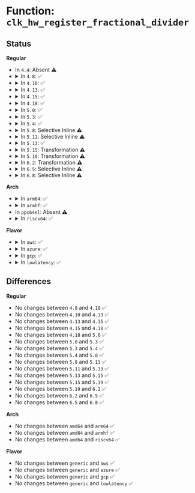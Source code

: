 # Function: <code>clk_hw_register_fractional_divider</code>

## Status
<b>Regular</b>
<ul>
<li>
In <code>4.4</code>: Absent ⚠️
</li>
<li>
<details>
<summary>In <code>4.8</code>: ✅</summary>

```c
struct clk_hw *clk_hw_register_fractional_divider(struct device *dev, const char *name, const char *parent_name, long unsigned int flags, void *reg, u8 mshift, u8 mwidth, u8 nshift, u8 nwidth, u8 clk_divider_flags, spinlock_t *lock);
```

**Collision:** Unique Global

**Inline:** No

**Transformation:** False

**Instances:**

```
In drivers/clk/clk-fractional-divider.c (ffffffff8174f690)
Location: drivers/clk/clk-fractional-divider.c:119
Inline: False
Direct callers:
  - drivers/clk/clk-fractional-divider.c:clk_register_fractional_divider
```
**Symbols:**

```
ffffffff8174f690-ffffffff8174f7f3: clk_hw_register_fractional_divider (STB_GLOBAL)
```
</details>
</li>
<li>
<details>
<summary>In <code>4.10</code>: ✅</summary>

```c
struct clk_hw *clk_hw_register_fractional_divider(struct device *dev, const char *name, const char *parent_name, long unsigned int flags, void *reg, u8 mshift, u8 mwidth, u8 nshift, u8 nwidth, u8 clk_divider_flags, spinlock_t *lock);
```

**Collision:** Unique Global

**Inline:** No

**Transformation:** False

**Instances:**

```
In drivers/clk/clk-fractional-divider.c (ffffffff81537f00)
Location: drivers/clk/clk-fractional-divider.c:119
Inline: False
Direct callers:
  - drivers/clk/clk-fractional-divider.c:clk_register_fractional_divider
```
**Symbols:**

```
ffffffff81537f00-ffffffff81538063: clk_hw_register_fractional_divider (STB_GLOBAL)
```
</details>
</li>
<li>
<details>
<summary>In <code>4.13</code>: ✅</summary>

```c
struct clk_hw *clk_hw_register_fractional_divider(struct device *dev, const char *name, const char *parent_name, long unsigned int flags, void *reg, u8 mshift, u8 mwidth, u8 nshift, u8 nwidth, u8 clk_divider_flags, spinlock_t *lock);
```

**Collision:** Unique Global

**Inline:** No

**Transformation:** False

**Instances:**

```
In drivers/clk/clk-fractional-divider.c (ffffffff8154b1b0)
Location: drivers/clk/clk-fractional-divider.c:119
Inline: False
Direct callers:
  - drivers/clk/clk-fractional-divider.c:clk_register_fractional_divider
```
**Symbols:**

```
ffffffff8154b1b0-ffffffff8154b317: clk_hw_register_fractional_divider (STB_GLOBAL)
```
</details>
</li>
<li>
<details>
<summary>In <code>4.15</code>: ✅</summary>

```c
struct clk_hw *clk_hw_register_fractional_divider(struct device *dev, const char *name, const char *parent_name, long unsigned int flags, void *reg, u8 mshift, u8 mwidth, u8 nshift, u8 nwidth, u8 clk_divider_flags, spinlock_t *lock);
```

**Collision:** Unique Global

**Inline:** No

**Transformation:** False

**Instances:**

```
In drivers/clk/clk-fractional-divider.c (ffffffff815ae7e0)
Location: drivers/clk/clk-fractional-divider.c:131
Inline: False
Direct callers:
  - drivers/clk/clk-fractional-divider.c:clk_register_fractional_divider
```
**Symbols:**

```
ffffffff815ae7e0-ffffffff815ae947: clk_hw_register_fractional_divider (STB_GLOBAL)
```
</details>
</li>
<li>
<details>
<summary>In <code>4.18</code>: ✅</summary>

```c
struct clk_hw *clk_hw_register_fractional_divider(struct device *dev, const char *name, const char *parent_name, long unsigned int flags, void *reg, u8 mshift, u8 mwidth, u8 nshift, u8 nwidth, u8 clk_divider_flags, spinlock_t *lock);
```

**Collision:** Unique Global

**Inline:** No

**Transformation:** False

**Instances:**

```
In drivers/clk/clk-fractional-divider.c (ffffffff815e6a40)
Location: drivers/clk/clk-fractional-divider.c:131
Inline: False
Direct callers:
  - drivers/clk/clk-fractional-divider.c:clk_register_fractional_divider
```
**Symbols:**

```
ffffffff815e6a40-ffffffff815e6ba5: clk_hw_register_fractional_divider (STB_GLOBAL)
```
</details>
</li>
<li>
<details>
<summary>In <code>5.0</code>: ✅</summary>

```c
struct clk_hw *clk_hw_register_fractional_divider(struct device *dev, const char *name, const char *parent_name, long unsigned int flags, void *reg, u8 mshift, u8 mwidth, u8 nshift, u8 nwidth, u8 clk_divider_flags, spinlock_t *lock);
```

**Collision:** Unique Global

**Inline:** No

**Transformation:** False

**Instances:**

```
In drivers/clk/clk-fractional-divider.c (ffffffff81600d90)
Location: drivers/clk/clk-fractional-divider.c:138
Inline: False
Direct callers:
  - drivers/clk/clk-fractional-divider.c:clk_register_fractional_divider
```
**Symbols:**

```
ffffffff81600d90-ffffffff81600ef5: clk_hw_register_fractional_divider (STB_GLOBAL)
```
</details>
</li>
<li>
<details>
<summary>In <code>5.3</code>: ✅</summary>

```c
struct clk_hw *clk_hw_register_fractional_divider(struct device *dev, const char *name, const char *parent_name, long unsigned int flags, void *reg, u8 mshift, u8 mwidth, u8 nshift, u8 nwidth, u8 clk_divider_flags, spinlock_t *lock);
```

**Collision:** Unique Global

**Inline:** No

**Transformation:** False

**Instances:**

```
In drivers/clk/clk-fractional-divider.c (ffffffff81633680)
Location: drivers/clk/clk-fractional-divider.c:155
Inline: False
Direct callers:
  - drivers/clk/clk-fractional-divider.c:clk_register_fractional_divider
```
**Symbols:**

```
ffffffff81633680-ffffffff816337e7: clk_hw_register_fractional_divider (STB_GLOBAL)
```
</details>
</li>
<li>
<details>
<summary>In <code>5.4</code>: ✅</summary>

```c
struct clk_hw *clk_hw_register_fractional_divider(struct device *dev, const char *name, const char *parent_name, long unsigned int flags, void *reg, u8 mshift, u8 mwidth, u8 nshift, u8 nwidth, u8 clk_divider_flags, spinlock_t *lock);
```

**Collision:** Unique Global

**Inline:** No

**Transformation:** False

**Instances:**

```
In drivers/clk/clk-fractional-divider.c (ffffffff816553b0)
Location: drivers/clk/clk-fractional-divider.c:155
Inline: False
Direct callers:
  - drivers/clk/clk-fractional-divider.c:clk_register_fractional_divider
```
**Symbols:**

```
ffffffff816553b0-ffffffff81655517: clk_hw_register_fractional_divider (STB_GLOBAL)
```
</details>
</li>
<li>
<details>
<summary>In <code>5.8</code>: Selective Inline ⚠️</summary>

```c
struct clk_hw *clk_hw_register_fractional_divider(struct device *dev, const char *name, const char *parent_name, long unsigned int flags, void *reg, u8 mshift, u8 mwidth, u8 nshift, u8 nwidth, u8 clk_divider_flags, spinlock_t *lock);
```

**Collision:** Unique Global

**Inline:** Selective

**Transformation:** False

**Instances:**

```
In drivers/clk/clk-fractional-divider.c (ffffffff81705666)
Location: drivers/clk/clk-fractional-divider.c:155
Inline: True
Inline callers:
  - drivers/clk/clk-fractional-divider.c:clk_register_fractional_divider
```
**Symbols:**

```
ffffffff817051d0-ffffffff8170533a: clk_hw_register_fractional_divider (STB_GLOBAL)
```
</details>
</li>
<li>
<details>
<summary>In <code>5.11</code>: Selective Inline ⚠️</summary>

```c
struct clk_hw *clk_hw_register_fractional_divider(struct device *dev, const char *name, const char *parent_name, long unsigned int flags, void *reg, u8 mshift, u8 mwidth, u8 nshift, u8 nwidth, u8 clk_divider_flags, spinlock_t *lock);
```

**Collision:** Unique Global

**Inline:** Selective

**Transformation:** False

**Instances:**

```
In drivers/clk/clk-fractional-divider.c (ffffffff81722956)
Location: drivers/clk/clk-fractional-divider.c:155
Inline: True
Inline callers:
  - drivers/clk/clk-fractional-divider.c:clk_register_fractional_divider
```
**Symbols:**

```
ffffffff817224c0-ffffffff8172262a: clk_hw_register_fractional_divider (STB_GLOBAL)
```
</details>
</li>
<li>
<details>
<summary>In <code>5.13</code>: ✅</summary>

```c
struct clk_hw *clk_hw_register_fractional_divider(struct device *dev, const char *name, const char *parent_name, long unsigned int flags, void *reg, u8 mshift, u8 mwidth, u8 nshift, u8 nwidth, u8 clk_divider_flags, spinlock_t *lock);
```

**Collision:** Unique Global

**Inline:** No

**Transformation:** False

**Instances:**

```
In drivers/clk/clk-fractional-divider.c (ffffffff817038d0)
Location: drivers/clk/clk-fractional-divider.c:155
Inline: False
Direct callers:
  - drivers/clk/clk-fractional-divider.c:clk_register_fractional_divider
```
**Symbols:**

```
ffffffff817038d0-ffffffff81703a37: clk_hw_register_fractional_divider (STB_GLOBAL)
```
</details>
</li>
<li>
<details>
<summary>In <code>5.15</code>: Transformation ⚠️</summary>

```c
struct clk_hw *clk_hw_register_fractional_divider(struct device *dev, const char *name, const char *parent_name, long unsigned int flags, void *reg, u8 mshift, u8 mwidth, u8 nshift, u8 nwidth, u8 clk_divider_flags, spinlock_t *lock);
```

**Collision:** Unique Global

**Inline:** No

**Transformation:** True

**Instances:**

```
In drivers/clk/clk-fractional-divider.c (0)
Location: drivers/clk/clk-fractional-divider.c:193
Inline: False
Direct callers:
  - drivers/clk/clk-fractional-divider.c:clk_register_fractional_divider
```
**Symbols:**

```
ffffffff81cf3a3e-ffffffff81cf3ad8: clk_hw_register_fractional_divider.cold (STB_LOCAL)
ffffffff8177e5d0-ffffffff8177e76d: clk_hw_register_fractional_divider (STB_GLOBAL)
```
</details>
</li>
<li>
<details>
<summary>In <code>5.19</code>: Transformation ⚠️</summary>

```c
struct clk_hw *clk_hw_register_fractional_divider(struct device *dev, const char *name, const char *parent_name, long unsigned int flags, void *reg, u8 mshift, u8 mwidth, u8 nshift, u8 nwidth, u8 clk_divider_flags, spinlock_t *lock);
```

**Collision:** Unique Global

**Inline:** No

**Transformation:** True

**Instances:**

```
In drivers/clk/clk-fractional-divider.c (0)
Location: drivers/clk/clk-fractional-divider.c:193
Inline: False
Direct callers:
  - drivers/clk/clk-fractional-divider.c:clk_register_fractional_divider
```
**Symbols:**

```
ffffffff81ebbcc7-ffffffff81ebbd88: clk_hw_register_fractional_divider.cold (STB_LOCAL)
ffffffff818b53f0-ffffffff818b55c8: clk_hw_register_fractional_divider (STB_GLOBAL)
```
</details>
</li>
<li>
<details>
<summary>In <code>6.2</code>: Transformation ⚠️</summary>

```c
struct clk_hw *clk_hw_register_fractional_divider(struct device *dev, const char *name, const char *parent_name, long unsigned int flags, void *reg, u8 mshift, u8 mwidth, u8 nshift, u8 nwidth, u8 clk_divider_flags, spinlock_t *lock);
```

**Collision:** Unique Global

**Inline:** No

**Transformation:** True

**Instances:**

```
In drivers/clk/clk-fractional-divider.c (0)
Location: drivers/clk/clk-fractional-divider.c:240
Inline: False
Direct callers:
  - drivers/clk/clk-fractional-divider.c:clk_register_fractional_divider
```
**Symbols:**

```
ffffffff8209357d-ffffffff8209363e: clk_hw_register_fractional_divider.cold (STB_LOCAL)
ffffffff81a02280-ffffffff81a02458: clk_hw_register_fractional_divider (STB_GLOBAL)
```
</details>
</li>
<li>
<details>
<summary>In <code>6.5</code>: Selective Inline ⚠️</summary>

```c
struct clk_hw *clk_hw_register_fractional_divider(struct device *dev, const char *name, const char *parent_name, long unsigned int flags, void *reg, u8 mshift, u8 mwidth, u8 nshift, u8 nwidth, u8 clk_divider_flags, spinlock_t *lock);
```

**Collision:** Unique Global

**Inline:** Selective

**Transformation:** False

**Instances:**

```
In drivers/clk/clk-fractional-divider.c (ffffffff81a4b5f2)
Location: drivers/clk/clk-fractional-divider.c:248
Inline: True
Inline callers:
  - drivers/clk/clk-fractional-divider.c:clk_register_fractional_divider
```
**Symbols:**

```
ffffffff81a4afa0-ffffffff81a4b0e7: clk_hw_register_fractional_divider (STB_GLOBAL)
```
</details>
</li>
<li>
<details>
<summary>In <code>6.8</code>: Selective Inline ⚠️</summary>

```c
struct clk_hw *clk_hw_register_fractional_divider(struct device *dev, const char *name, const char *parent_name, long unsigned int flags, void *reg, u8 mshift, u8 mwidth, u8 nshift, u8 nwidth, u8 clk_divider_flags, spinlock_t *lock);
```

**Collision:** Unique Global

**Inline:** Selective

**Transformation:** False

**Instances:**

```
In drivers/clk/clk-fractional-divider.c (ffffffff81a973d0)
Location: drivers/clk/clk-fractional-divider.c:261
Inline: True
Inline callers:
  - drivers/clk/clk-fractional-divider.c:clk_register_fractional_divider
```
**Symbols:**

```
ffffffff81a96d10-ffffffff81a96e79: clk_hw_register_fractional_divider (STB_GLOBAL)
```
</details>
</li>
</ul>
<b>Arch</b>
<ul>
<li>
<details>
<summary>In <code>arm64</code>: ✅</summary>

```c
struct clk_hw *clk_hw_register_fractional_divider(struct device *dev, const char *name, const char *parent_name, long unsigned int flags, void *reg, u8 mshift, u8 mwidth, u8 nshift, u8 nwidth, u8 clk_divider_flags, spinlock_t *lock);
```

**Collision:** Unique Global

**Inline:** No

**Transformation:** False

**Instances:**

```
In drivers/clk/clk-fractional-divider.c (ffff8000107c6d50)
Location: drivers/clk/clk-fractional-divider.c:155
Inline: False
Direct callers:
  - drivers/clk/clk-fractional-divider.c:clk_register_fractional_divider
```
**Symbols:**

```
ffff8000107c6d50-ffff8000107c6eb8: clk_hw_register_fractional_divider (STB_GLOBAL)
```
</details>
</li>
<li>
<details>
<summary>In <code>armhf</code>: ✅</summary>

```c
struct clk_hw *clk_hw_register_fractional_divider(struct device *dev, const char *name, const char *parent_name, long unsigned int flags, void *reg, u8 mshift, u8 mwidth, u8 nshift, u8 nwidth, u8 clk_divider_flags, spinlock_t *lock);
```

**Collision:** Unique Global

**Inline:** No

**Transformation:** False

**Instances:**

```
In drivers/clk/clk-fractional-divider.c (c08f1eec)
Location: drivers/clk/clk-fractional-divider.c:155
Inline: False
Direct callers:
  - drivers/clk/clk-fractional-divider.c:clk_register_fractional_divider
```
**Symbols:**

```
c08f1eec-c08f2050: clk_hw_register_fractional_divider (STB_GLOBAL)
```
</details>
</li>
<li>
In <code>ppc64el</code>: Absent ⚠️
</li>
<li>
<details>
<summary>In <code>riscv64</code>: ✅</summary>

```c
struct clk_hw *clk_hw_register_fractional_divider(struct device *dev, const char *name, const char *parent_name, long unsigned int flags, void *reg, u8 mshift, u8 mwidth, u8 nshift, u8 nwidth, u8 clk_divider_flags, spinlock_t *lock);
```

**Collision:** Unique Global

**Inline:** No

**Transformation:** False

**Instances:**

```
In drivers/clk/clk-fractional-divider.c (ffffffe000513d2c)
Location: drivers/clk/clk-fractional-divider.c:155
Inline: False
Direct callers:
  - drivers/clk/clk-fractional-divider.c:clk_register_fractional_divider
```
**Symbols:**

```
ffffffe000513d2c-ffffffe000513e42: clk_hw_register_fractional_divider (STB_GLOBAL)
```
</details>
</li>
</ul>
<b>Flavor</b>
<ul>
<li>
<details>
<summary>In <code>aws</code>: ✅</summary>

```c
struct clk_hw *clk_hw_register_fractional_divider(struct device *dev, const char *name, const char *parent_name, long unsigned int flags, void *reg, u8 mshift, u8 mwidth, u8 nshift, u8 nwidth, u8 clk_divider_flags, spinlock_t *lock);
```

**Collision:** Unique Global

**Inline:** No

**Transformation:** False

**Instances:**

```
In drivers/clk/clk-fractional-divider.c (ffffffff8161b410)
Location: drivers/clk/clk-fractional-divider.c:155
Inline: False
Direct callers:
  - drivers/clk/clk-fractional-divider.c:clk_register_fractional_divider
```
**Symbols:**

```
ffffffff8161b410-ffffffff8161b577: clk_hw_register_fractional_divider (STB_GLOBAL)
```
</details>
</li>
<li>
<details>
<summary>In <code>azure</code>: ✅</summary>

```c
struct clk_hw *clk_hw_register_fractional_divider(struct device *dev, const char *name, const char *parent_name, long unsigned int flags, void *reg, u8 mshift, u8 mwidth, u8 nshift, u8 nwidth, u8 clk_divider_flags, spinlock_t *lock);
```

**Collision:** Unique Global

**Inline:** No

**Transformation:** False

**Instances:**

```
In drivers/clk/clk-fractional-divider.c (ffffffff8160f940)
Location: drivers/clk/clk-fractional-divider.c:155
Inline: False
Direct callers:
  - drivers/clk/clk-fractional-divider.c:clk_register_fractional_divider
```
**Symbols:**

```
ffffffff8160f940-ffffffff8160faa7: clk_hw_register_fractional_divider (STB_GLOBAL)
```
</details>
</li>
<li>
<details>
<summary>In <code>gcp</code>: ✅</summary>

```c
struct clk_hw *clk_hw_register_fractional_divider(struct device *dev, const char *name, const char *parent_name, long unsigned int flags, void *reg, u8 mshift, u8 mwidth, u8 nshift, u8 nwidth, u8 clk_divider_flags, spinlock_t *lock);
```

**Collision:** Unique Global

**Inline:** No

**Transformation:** False

**Instances:**

```
In drivers/clk/clk-fractional-divider.c (ffffffff816491f0)
Location: drivers/clk/clk-fractional-divider.c:155
Inline: False
Direct callers:
  - drivers/clk/clk-fractional-divider.c:clk_register_fractional_divider
```
**Symbols:**

```
ffffffff816491f0-ffffffff81649357: clk_hw_register_fractional_divider (STB_GLOBAL)
```
</details>
</li>
<li>
<details>
<summary>In <code>lowlatency</code>: ✅</summary>

```c
struct clk_hw *clk_hw_register_fractional_divider(struct device *dev, const char *name, const char *parent_name, long unsigned int flags, void *reg, u8 mshift, u8 mwidth, u8 nshift, u8 nwidth, u8 clk_divider_flags, spinlock_t *lock);
```

**Collision:** Unique Global

**Inline:** No

**Transformation:** False

**Instances:**

```
In drivers/clk/clk-fractional-divider.c (ffffffff81663780)
Location: drivers/clk/clk-fractional-divider.c:155
Inline: False
Direct callers:
  - drivers/clk/clk-fractional-divider.c:clk_register_fractional_divider
```
**Symbols:**

```
ffffffff81663780-ffffffff816638e7: clk_hw_register_fractional_divider (STB_GLOBAL)
```
</details>
</li>
</ul>

## Differences
<b>Regular</b>
<ul>
<li>
No changes between <code>4.8</code> and <code>4.10</code> ✅
</li>
<li>
No changes between <code>4.10</code> and <code>4.13</code> ✅
</li>
<li>
No changes between <code>4.13</code> and <code>4.15</code> ✅
</li>
<li>
No changes between <code>4.15</code> and <code>4.18</code> ✅
</li>
<li>
No changes between <code>4.18</code> and <code>5.0</code> ✅
</li>
<li>
No changes between <code>5.0</code> and <code>5.3</code> ✅
</li>
<li>
No changes between <code>5.3</code> and <code>5.4</code> ✅
</li>
<li>
No changes between <code>5.4</code> and <code>5.8</code> ✅
</li>
<li>
No changes between <code>5.8</code> and <code>5.11</code> ✅
</li>
<li>
No changes between <code>5.11</code> and <code>5.13</code> ✅
</li>
<li>
No changes between <code>5.13</code> and <code>5.15</code> ✅
</li>
<li>
No changes between <code>5.15</code> and <code>5.19</code> ✅
</li>
<li>
No changes between <code>5.19</code> and <code>6.2</code> ✅
</li>
<li>
No changes between <code>6.2</code> and <code>6.5</code> ✅
</li>
<li>
No changes between <code>6.5</code> and <code>6.8</code> ✅
</li>
</ul>
<b>Arch</b>
<ul>
<li>
No changes between <code>amd64</code> and <code>arm64</code> ✅
</li>
<li>
No changes between <code>amd64</code> and <code>armhf</code> ✅
</li>
<li>
No changes between <code>amd64</code> and <code>riscv64</code> ✅
</li>
</ul>
<b>Flavor</b>
<ul>
<li>
No changes between <code>generic</code> and <code>aws</code> ✅
</li>
<li>
No changes between <code>generic</code> and <code>azure</code> ✅
</li>
<li>
No changes between <code>generic</code> and <code>gcp</code> ✅
</li>
<li>
No changes between <code>generic</code> and <code>lowlatency</code> ✅
</li>
</ul>
